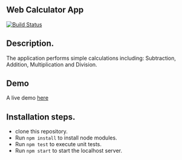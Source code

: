 ## Web Calculator App

[![Build Status](https://travis-ci.org/PatrickMugayaJoel/WebApp.svg?branch=master)](https://travis-ci.org/PatrickMugayaJoel/WebApp)

## Description.
The application performs simple calculations including: Subtraction, Addition, Multiplication and Division.

## Demo
A live demo [here](https://awamo.herokuapp.com/)

## Installation steps.
- clone this repository.
- Run `npm install` to install node modules.
- Run `npm test` to execute unit tests.
- Run `npm start` to start the localhost server.

